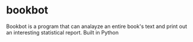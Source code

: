 # bookbot
Bookbot is a program that can analayze an entire book's text and print out an interesting statistical report. Built in Python